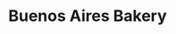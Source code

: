 ---
title: "Buenos Aires Bakery"
url: /ciudad-autonoma-de-buenos-aires/buenos-aires-bakery-avenida-del-libertador/
shop: Bäckerei
---